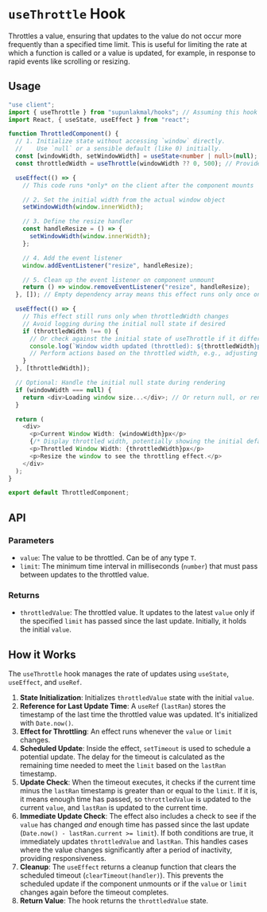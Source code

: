 # `useThrottle` Hook

Throttles a value, ensuring that updates to the value do not occur more frequently than a specified time limit. This is useful for limiting the rate at which a function is called or a value is updated, for example, in response to rapid events like scrolling or resizing.

## Usage

```typescript
"use client";
import { useThrottle } from "supunlakmal/hooks"; // Assuming this hook is correctly installed/imported
import React, { useState, useEffect } from "react";

function ThrottledComponent() {
  // 1. Initialize state without accessing `window` directly.
  //    Use `null` or a sensible default (like 0) initially.
  const [windowWidth, setWindowWidth] = useState<number | null>(null);
  const throttledWidth = useThrottle(windowWidth ?? 0, 500); // Provide a default (0) to useThrottle if windowWidth is null

  useEffect(() => {
    // This code runs *only* on the client after the component mounts

    // 2. Set the initial width from the actual window object
    setWindowWidth(window.innerWidth);

    // 3. Define the resize handler
    const handleResize = () => {
      setWindowWidth(window.innerWidth);
    };

    // 4. Add the event listener
    window.addEventListener("resize", handleResize);

    // 5. Clean up the event listener on component unmount
    return () => window.removeEventListener("resize", handleResize);
  }, []); // Empty dependency array means this effect runs only once on mount

  useEffect(() => {
    // This effect still runs only when throttledWidth changes
    // Avoid logging during the initial null state if desired
    if (throttledWidth !== 0) {
      // Or check against the initial state of useThrottle if it differs
      console.log(`Window width updated (throttled): ${throttledWidth}px`);
      // Perform actions based on the throttled width, e.g., adjusting layout
    }
  }, [throttledWidth]);

  // Optional: Handle the initial null state during rendering
  if (windowWidth === null) {
    return <div>Loading window size...</div>; // Or return null, or render with default values
  }

  return (
    <div>
      <p>Current Window Width: {windowWidth}px</p>
      {/* Display throttled width, potentially showing the initial default briefly */}
      <p>Throttled Window Width: {throttledWidth}px</p>
      <p>Resize the window to see the throttling effect.</p>
    </div>
  );
}

export default ThrottledComponent;
```

## API

### Parameters

- `value`: The value to be throttled. Can be of any type `T`.
- `limit`: The minimum time interval in milliseconds (`number`) that must pass between updates to the throttled value.

### Returns

- `throttledValue`: The throttled value. It updates to the latest `value` only if the specified `limit` has passed since the last update. Initially, it holds the initial `value`.

## How it Works

The `useThrottle` hook manages the rate of updates using `useState`, `useEffect`, and `useRef`.

1.  **State Initialization**: Initializes `throttledValue` state with the initial `value`.
2.  **Reference for Last Update Time**: A `useRef` (`lastRan`) stores the timestamp of the last time the throttled value was updated. It's initialized with `Date.now()`.
3.  **Effect for Throttling**: An effect runs whenever the `value` or `limit` changes.
4.  **Scheduled Update**: Inside the effect, `setTimeout` is used to schedule a potential update. The delay for the timeout is calculated as the remaining time needed to meet the `limit` based on the `lastRan` timestamp.
5.  **Update Check**: When the timeout executes, it checks if the current time minus the `lastRan` timestamp is greater than or equal to the `limit`. If it is, it means enough time has passed, so `throttledValue` is updated to the current `value`, and `lastRan` is updated to the current time.
6.  **Immediate Update Check**: The effect also includes a check to see if the `value` has changed _and_ enough time has passed since the last update (`Date.now() - lastRan.current >= limit`). If both conditions are true, it immediately updates `throttledValue` and `lastRan`. This handles cases where the value changes significantly after a period of inactivity, providing responsiveness.
7.  **Cleanup**: The `useEffect` returns a cleanup function that clears the scheduled timeout (`clearTimeout(handler)`). This prevents the scheduled update if the component unmounts or if the `value` or `limit` changes again before the timeout completes.
8.  **Return Value**: The hook returns the `throttledValue` state.
